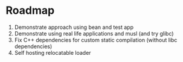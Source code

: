 Roadmap
=======

1. Demonstrate approach using bean and test app
2. Demonstrate using real life applications and musl (and try glibc)
3. Fix C++ dependencies for custom static compilation (without libc dependencies)
4. Self hosting relocatable loader
